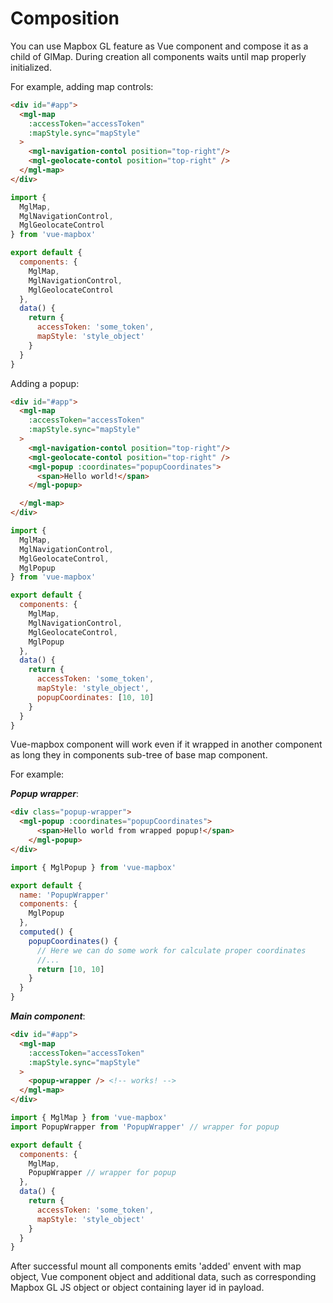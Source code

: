 # Composition
You can use Mapbox GL feature as Vue component and compose it as a child of GlMap. During creation all components waits until map properly initialized.

For example, adding map controls:

```html
<div id="#app">
  <mgl-map
    :accessToken="accessToken"
    :mapStyle.sync="mapStyle"
  >
    <mgl-navigation-contol position="top-right"/>
    <mgl-geolocate-contol position="top-right" />
  </mgl-map>
</div>
```

```javascript
import {
  MglMap,
  MglNavigationControl,
  MglGeolocateControl
} from 'vue-mapbox'

export default {
  components: {
    MglMap,
    MglNavigationControl,
    MglGeolocateControl
  },
  data() {
    return {
      accessToken: 'some_token',
      mapStyle: 'style_object'
    }
  }
}
```

Adding a popup:

```html
<div id="#app">
  <mgl-map
    :accessToken="accessToken"
    :mapStyle.sync="mapStyle"
  >
    <mgl-navigation-contol position="top-right"/>
    <mgl-geolocate-contol position="top-right" />
    <mgl-popup :coordinates="popupCoordinates">
      <span>Hello world!</span>
    </mgl-popup>

  </mgl-map>
</div>
```

```javascript
import {
  MglMap,
  MglNavigationControl,
  MglGeolocateControl,
  MglPopup
} from 'vue-mapbox'

export default {
  components: {
    MglMap,
    MglNavigationControl,
    MglGeolocateControl,
    MglPopup
  },
  data() {
    return {
      accessToken: 'some_token',
      mapStyle: 'style_object',
      popupCoordinates: [10, 10]
    }
  }
}
```

Vue-mapbox component will work even if it wrapped in another component as long they in components sub-tree of base map component.

For example:

**_Popup wrapper_**:
```html
<div class="popup-wrapper">
  <mgl-popup :coordinates="popupCoordinates">
      <span>Hello world from wrapped popup!</span>
    </mgl-popup>
</div>
```

```javascript
import { MglPopup } from 'vue-mapbox'

export default {
  name: 'PopupWrapper'
  components: {
    MglPopup
  },
  computed() {
    popupCoordinates() {
      // Here we can do some work for calculate proper coordinates
      //...
      return [10, 10]
    }
  }
}
```

**_Main component_**:
```html
<div id="#app">
  <mgl-map
    :accessToken="accessToken"
    :mapStyle.sync="mapStyle"
  >
    <popup-wrapper /> <!-- works! -->
  </mgl-map>
</div>
```

```javascript
import { MglMap } from 'vue-mapbox'
import PopupWrapper from 'PopupWrapper' // wrapper for popup

export default {
  components: {
    MglMap,
    PopupWrapper // wrapper for popup
  },
  data() {
    return {
      accessToken: 'some_token',
      mapStyle: 'style_object'
    }
  }
}
```

After successful mount all components emits 'added' envent with map object, Vue component object and additional data, such as corresponding Mapbox GL JS object or object containing layer id in payload.
